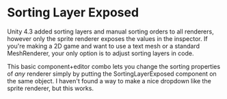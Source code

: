 Sorting Layer Exposed
===

Unity 4.3 added sorting layers and manual sorting orders to all renderers, however only the sprite renderer exposes the values in the inspector. If you're making a 2D game and want to use a text mesh or a standard MeshRenderer, your only option is to adjust sorting layers in code.

This basic component+editor combo lets you change the sorting properties of _any_ renderer simply by putting the SortingLayerExposed component on the same object. I haven't found a way to make a nice dropdown like the sprite renderer, but this works.
